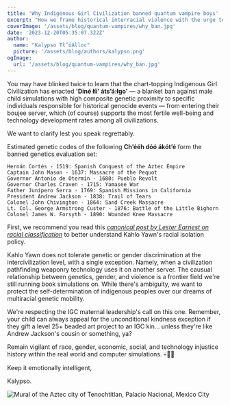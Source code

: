```yaml
---
title: 'Why Indigenous Girl Civilization banned quantum vampire boys'
excerpt: "How we frame historical interracial violence with the urge to merge"
coverImage: '/assets/blog/quantum-vampires/why_ban.jpg'
date: '2023-12-20T05:35:07.322Z'
author:
  name: "Kalypso Tł’óAlloc"
  picture: '/assets/blog/authors/kalypso.png'
ogImage:
  url: '/assets/blog/quantum-vampires/why_ban.jpg'
---
```

You may have blinked twice to learn that the chart-topping Indigenous Girl Civilization has enacted **'Diné łííʼ átsʼá:łgo'** — a blanket ban against male child simulations with high composite genetic proximity to specific individuals responsible for historical genocide events — from entering their boujee server, which (of course) supports the most fertile well-being and technology development rates among all civilizations.

We want to clarify lest you speak regrettably.

Estimated genetic codes of the following **Chʼééh dóó ákótʼé** form the banned genetics evaluation set:

```
Hernán Cortés - 1519: Spanish Conquest of the Aztec Empire
Captain John Mason - 1637: Massacre of the Pequot
Governor Antonio de Otermín - 1680: Pueblo Revolt
Governor Charles Craven - 1715: Yamasee War
Father Junípero Serra - 1769: Spanish Missions in California
President Andrew Jackson - 1838: Trail of Tears
Colonel John Chivington - 1864: Sand Creek Massacre
Lt. Col. George Armstrong Custer - 1876: Battle of the Little Bighorn
Colonel James W. Forsyth - 1890: Wounded Knee Massacre

```

First, we recommend you read this [*canonical post by Lester Earnest on racial classification*](https://web.stanford.edu/~learnest/earth/mongrel.html) to better understand Kahlo Yawn's racial isolation policy.

Kahlo Yawn does not tolerate genetic or gender discrimination at the intercivilization level, with a single exception. Namely, when a civilization pathfinding weaponry technology uses it on another server. The causual relationship between genetics, gender, and violence is a frontier field we're still running book simulations on. While there's ambiguity, we want to protect the self-determination of indigenous peoples over our dreams of multiracial genetic mobility.

We're respecting the IGC maternal leadership's call on this one. Remember, your child can always appeal for the unconditional kindness exception if they gift a level 25+ beaded art project to an IGC kin... unless they're like Andrew Jackson's cousin or something, ya?

Remain vigilant of race, gender, economic, social, and technology injustice history within the real world and computer simulations. 💀💪🏾

Keep it emotionally intelligent,

Kalypso.

![Mural of the Aztec city of Tenochtitlan, Palacio Nacional, Mexico City](https://upload.wikimedia.org/wikipedia/commons/thumb/c/c6/Murales_Rivera_-_Markt_in_Tlatelolco_3.jpg/1280px-Murales_Rivera_-_Markt_in_Tlatelolco_3.jpg)

